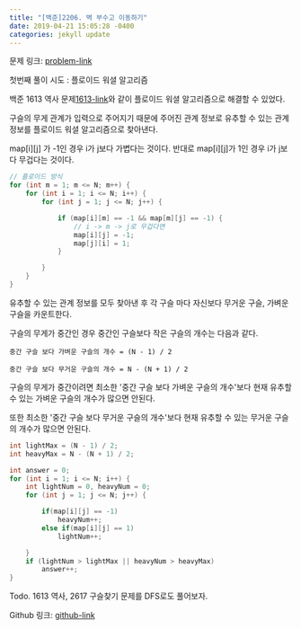 ```yaml
---
title: "[백준]2206. 벽 부수고 이동하기"
date: 2019-04-21 15:05:28 -0400
categories: jekyll update
---
```

문제 링크: [problem-link]

첫번째 풀이 시도 : 플로이드 워셜 알고리즘

백준 1613 역사 문제[1613-link]와 같이 플로이드 워셜 알고리즘으로 해결할 수 있었다.

구슬의 무게 관계가 입력으로 주어지기 때문에 주어진 관계 정보로 유추할 수 있는 관계 정보를 플로이드 워셜 알고리즘으로 찾아낸다.

map[i][j] 가 -1인 경우 i가 j보다 가볍다는 것이다. 반대로 map[i][j]가 1인 경우 i가 j보다 무겁다는 것이다.

```java
// 플로이드 방식
for (int m = 1; m <= N; m++) {
    for (int i = 1; i <= N; i++) {
        for (int j = 1; j <= N; j++) {

            if (map[i][m] == -1 && map[m][j] == -1) {
                // i -> m -> j로 무겁다면
                map[i][j] = -1;
                map[j][i] = 1;
            }

        }
    }
}
```

유추할 수 있는 관계 정보를 모두 찾아낸 후 각 구슬 마다 자신보다 무거운 구슬, 가벼운 구슬을 카운트한다.

구슬의 무게가 중간인 경우 중간인 구슬보다 작은 구슬의 개수는 다음과 같다.

    중간 구슬 보다 가벼운 구슬의 개수 = (N - 1) / 2

    중간 구슬 보다 무거운 구슬의 개수 = N - (N + 1) / 2 

구슬의 무게가 중간이려면 최소한 '중간 구슬 보다 가벼운 구슬의 개수'보다 현재 유추할 수 있는 가벼운 구슬의 개수가 많으면 안된다.

또한 최소한 '중간 구슬 보다 무거운 구슬의 개수'보다 현재 유추할 수 있는 무거운 구슬의 개수가 많으면 안된다.

```java
int lightMax = (N - 1) / 2;
int heavyMax = N - (N + 1) / 2;

int answer = 0;
for (int i = 1; i <= N; i++) {
    int lightNum = 0, heavyNum = 0;
    for (int j = 1; j <= N; j++) {

        if(map[i][j] == -1)
            heavyNum++;
        else if(map[i][j] == 1)
            lightNum++;

    }
    if (lightNum > lightMax || heavyNum > heavyMax)
        answer++;
}
```

Todo. 1613 역사, 2617 구슬찾기 문제를 DFS로도 풀어보자.



Github 링크: [github-link]

[problem-link]: https://www.acmicpc.net/problem/2617
[github-link]: https://github.com/area1211/2019_AlgorithmStudy/blob/master/src/bj/no2617_%EA%B5%AC%EC%8A%AC%EC%B0%BE%EA%B8%B0.java
[1613-link]: https://www.acmicpc.net/problem/1613
